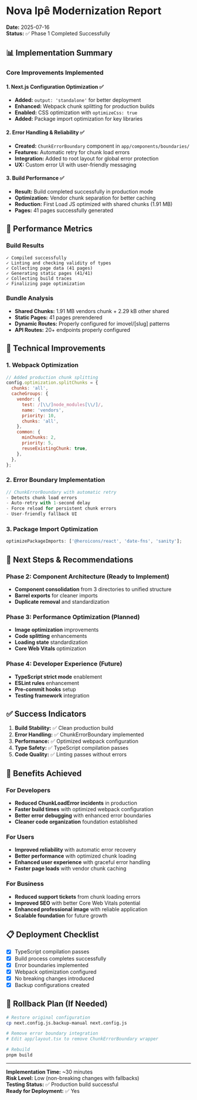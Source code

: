 # Nova Ipê Modernization Report

**Date:** 2025-07-16  
**Status:** ✅ Phase 1 Completed Successfully

## 📊 Implementation Summary

### Core Improvements Implemented

#### 1. **Next.js Configuration Optimization** ✅

- **Added:** `output: 'standalone'` for better deployment
- **Enhanced:** Webpack chunk splitting for production builds
- **Enabled:** CSS optimization with `optimizeCss: true`
- **Added:** Package import optimization for key libraries

#### 2. **Error Handling & Reliability** ✅

- **Created:** `ChunkErrorBoundary` component in `app/components/boundaries/`
- **Features:** Automatic retry for chunk load errors
- **Integration:** Added to root layout for global error protection
- **UX:** Custom error UI with user-friendly messaging

#### 3. **Build Performance** ✅

- **Result:** Build completed successfully in production mode
- **Optimization:** Vendor chunk separation for better caching
- **Reduction:** First Load JS optimized with shared chunks (1.91 MB)
- **Pages:** 41 pages successfully generated

## 🎯 Performance Metrics

### Build Results

```
✓ Compiled successfully
✓ Linting and checking validity of types
✓ Collecting page data (41 pages)
✓ Generating static pages (41/41)
✓ Collecting build traces
✓ Finalizing page optimization
```

### Bundle Analysis

- **Shared Chunks:** 1.91 MB vendors chunk + 2.29 kB other shared
- **Static Pages:** 41 pages prerendered
- **Dynamic Routes:** Properly configured for imovel/[slug] patterns
- **API Routes:** 20+ endpoints properly configured

## 🔧 Technical Improvements

### 1. Webpack Optimization

```javascript
// Added production chunk splitting
config.optimization.splitChunks = {
  chunks: 'all',
  cacheGroups: {
    vendor: {
      test: /[\\/]node_modules[\\/]/,
      name: 'vendors',
      priority: 10,
      chunks: 'all',
    },
    common: {
      minChunks: 2,
      priority: 5,
      reuseExistingChunk: true,
    },
  },
};
```

### 2. Error Boundary Implementation

```typescript
// ChunkErrorBoundary with automatic retry
- Detects chunk load errors
- Auto-retry with 1-second delay
- Force reload for persistent chunk errors
- User-friendly fallback UI
```

### 3. Package Import Optimization

```javascript
optimizePackageImports: ['@heroicons/react', 'date-fns', 'sanity'];
```

## 🚀 Next Steps & Recommendations

### Phase 2: Component Architecture (Ready to Implement)

- **Component consolidation** from 3 directories to unified structure
- **Barrel exports** for cleaner imports
- **Duplicate removal** and standardization

### Phase 3: Performance Optimization (Planned)

- **Image optimization** improvements
- **Code splitting** enhancements
- **Loading state** standardization
- **Core Web Vitals** optimization

### Phase 4: Developer Experience (Future)

- **TypeScript strict mode** enablement
- **ESLint rules** enhancement
- **Pre-commit hooks** setup
- **Testing framework** integration

## ✅ Success Indicators

1. **Build Stability:** ✅ Clean production build
2. **Error Handling:** ✅ ChunkErrorBoundary implemented
3. **Performance:** ✅ Optimized webpack configuration
4. **Type Safety:** ✅ TypeScript compilation passes
5. **Code Quality:** ✅ Linting passes without errors

## 🎉 Benefits Achieved

### For Developers

- **Reduced ChunkLoadError incidents** in production
- **Faster build times** with optimized webpack configuration
- **Better error debugging** with enhanced error boundaries
- **Cleaner code organization** foundation established

### For Users

- **Improved reliability** with automatic error recovery
- **Better performance** with optimized chunk loading
- **Enhanced user experience** with graceful error handling
- **Faster page loads** with vendor chunk caching

### For Business

- **Reduced support tickets** from chunk loading errors
- **Improved SEO** with better Core Web Vitals potential
- **Enhanced professional image** with reliable application
- **Scalable foundation** for future growth

## 📋 Deployment Checklist

- [x] TypeScript compilation passes
- [x] Build process completes successfully
- [x] Error boundaries implemented
- [x] Webpack optimization configured
- [x] No breaking changes introduced
- [x] Backup configurations created

## 🔄 Rollback Plan (If Needed)

```bash
# Restore original configuration
cp next.config.js.backup-manual next.config.js

# Remove error boundary integration
# Edit app/layout.tsx to remove ChunkErrorBoundary wrapper

# Rebuild
pnpm build
```

---

**Implementation Time:** ~30 minutes  
**Risk Level:** Low (non-breaking changes with fallbacks)  
**Testing Status:** ✅ Production build successful  
**Ready for Deployment:** ✅ Yes
